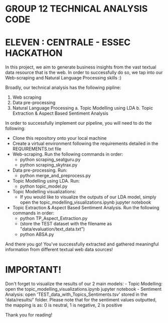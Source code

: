 # GROUP 12 TECHNICAL ANALYSIS CODE
# ELEVEN : CENTRALE - ESSEC HACKATHON

In this project, we aim to generate business insights from the vast textual data resource that is 
the web. In order to successfully do so, we tap into our Web-scraping and Natural Language Processing
skills :)

Broadly, our technical analysis has the following pipline:
1. Web scraping
2. Data pre-processing
3. Natural Language Processing
    a. Topic Modelling using LDA
    b. Topic Extraction & Aspect Based Sentiment Analysis

In order to successfully implement our pipeline, you will need to do the following:
* Clone this repository onto your local machine
* Create a virtual environment following the requirements detailed in the REQUIREMENTS.txt file
* Web-scraping. Run the following commands in order:
    - python scraping_seatguru.py
    - python scraping_skytrax.py
* Data pre-processing. Run:
    - python merge_and_preprocess.py
* Topic Modelling using LDA. Run:
    - python topic_model.py
* Topic Modelling visualizations:
    - If you would like to visualize the outputs of our LDA model, simply open the 
    topic_modelling_visualizations.ipynb jupyter notebook
* Topic Extraction & Aspect Based Sentiment Analysis. Run the following commands in order:
    - python TP_Aspect_Extraction.py
    - (store the TEST dataset with the filename as "data/evaluation/text_data.txt")
    - python ABSA.py

And there you go! You've successfully extracted and gathered meaningful information from different textual 
web data sources! 

# IMPORTANT!
Don't forget to visualize the results of our 2 main models:
    - Topic Modelling: open the topic_modelling_visualizations.ipynb jupyter notebook 
    - Sentiment Analysis: open 'TEST_data_with_Topics_Sentiments.tsv' stored in the 'data/results/' folder. 
    Please note that for the sentiment values outputted, the mapping is as: 0 is neutral, 1 is negative, 2 is positive

Thank you for reading!